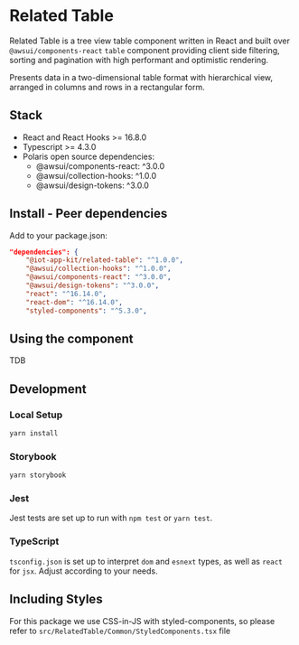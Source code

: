 # Related Table

Related Table is a tree view table component written in React and built over `@awsui/components-react` `table` component providing client side filtering, sorting and pagination with high performant and optimistic rendering.

Presents data in a two-dimensional table format with hierarchical view, arranged in columns and rows in a rectangular form.

## Stack
- React and React Hooks >= 16.8.0
- Typescript >= 4.3.0
- Polaris open source dependencies:
  - @awsui/components-react: ^3.0.0
  - @awsui/collection-hooks: ^1.0.0
  - @awsui/design-tokens: ^3.0.0

## Install - Peer dependencies

Add to your package.json:
```json
"dependencies": {
    "@iot-app-kit/related-table": "^1.0.0",
    "@awsui/collection-hooks": "^1.0.0",
    "@awsui/components-react": "^3.0.0",
    "@awsui/design-tokens": "^3.0.0",
    "react": "^16.14.0",
    "react-dom": "^16.14.0",
    "styled-components": "^5.3.0",
```

## Using the component

TDB

## Development

### Local Setup

```bash
yarn install
```

### Storybook

```bash
yarn storybook
```

### Jest

Jest tests are set up to run with `npm test` or `yarn test`.

### TypeScript

`tsconfig.json` is set up to interpret `dom` and `esnext` types, as well as `react` for `jsx`. Adjust according to your needs.

## Including Styles

For this package we use CSS-in-JS with styled-components, so please refer to `src/RelatedTable/Common/StyledComponents.tsx` file
